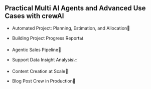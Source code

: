 ## Practical Multi AI Agents and Advanced Use Cases with crewAI

- Automated Project: Planning, Estimation, and Allocation🚀

- Building Project Progress Report📊

- Agentic Sales Pipeline💼

- Support Data Insight Analysis📈

- Content Creation at Scale📝

- Blog Post Crew in Production📰 


